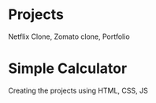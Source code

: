 # Projects

Netflix Clone, Zomato clone, Portfolio
# Simple Calculator


Creating the projects using
HTML, CSS, JS
